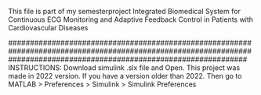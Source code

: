 This file is part of my semesterproject Integrated Biomedical System for Continuous ECG Monitoring and Adaptive Feedback Control in Patients with Cardiovascular Diseases

#######################################################################################################################################################################
INSTRUCTIONS:
Download simulink .slx file and Open.
This project was made in 2022 version. If you have a version older than 2022. Then go to MATLAB > Preferences > Simulink > Simulink Preferences

